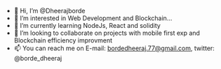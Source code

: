 - 👋 Hi, I’m @Dheerajborde
- 👀 I’m interested in Web Development and Blockchain...
- 🌱 I’m currently learning NodeJs, React and solidity 
- 💞️ I’m looking to collaborate on projects with mobile first exp and Blockchain efficiency improvment
- 📫 You can reach me on E-mail: bordedheeraj.77@gmail.com, twitter: @borde_dheeraj

<!---
Dheerajborde/Dheerajborde is a ✨ special ✨ repository because its `README.md` (this file) appears on your GitHub profile.
You can click the Preview link to take a look at your changes.
--->
